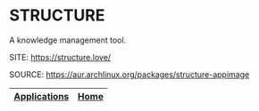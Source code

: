 # STRUCTURE

 A knowledge management tool.

 SITE: https://structure.love/

 SOURCE: https://aur.archlinux.org/packages/structure-appimage

 | [Applications](https://portable-linux-apps.github.io/apps.html) | [Home](https://portable-linux-apps.github.io)
 | --- | --- |
